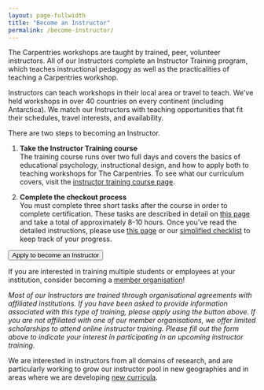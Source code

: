 ```yaml
---
layout: page-fullwidth
title: "Become an Instructor"
permalink: /become-instructor/
---
```


The Carpentries workshops are taught by trained, peer, volunteer 
instructors. All of our Instructors complete an Instructor 
Training program, which teaches instructional pedagogy as well as the 
practicalities of teaching a Carpentries workshop.

Instructors can teach workshops in their local area or travel to
teach. We've held workshops in over 40 countries on every continent 
(including Antarctica). We match our Instructors with teaching 
opportunities that fit their schedules, travel interests, and 
availability.

There are two steps to becoming an Instructor.  

1. **Take the Instructor Training course**   
The training course runs over two full days and covers the basics of educational psychology, instructional design, and how to apply both to teaching workshops for The Carpentries. To see what our curriculum covers, visit the [instructor training course page](http://carpentries.github.io/instructor-training/).

2. **Complete the checkout process**  
You must complete three short tasks after the course in order to complete certification. These tasks are described in detail on [this page](http://carpentries.github.io/instructor-training/checkout/) and take a total of approximately 8-10 hours. Once you've read the detailed instructions, please use [this page](http://carpentries.github.io/instructor-training/checkout/) or our [simplified checklist](http://www.datacarpentry.org/checkout/) to keep track of your progress.

<a href="https://amy.software-carpentry.org/forms/request_training/">
        <button class="btn">
            Apply to become an Instructor
        </button>
</a>
 
If you are interested in training multiple students or employees at your institution, consider becoming a [member organisation](https://carpentries.org/membership/)!

*Most of our Instructors are trained through organisational agreements with affiliated institutions. If you have been asked to provide information associated with this type of training, please apply using the button above. If you are not affiliated with one of our member organisations, we offer limited scholarships to attend online instructor training. Please fill out the form above to indicate your interest in participating in an upcoming instructor training.*

We are interested in instructors from all domains of research, and are particularly
working to grow our instructor pool in new geographies and in areas where we are developing [new curricula](http://www.datacarpentry.org/lessons/#workshop-materials-under-development-or-consideration).
